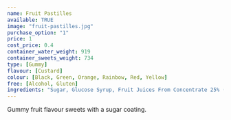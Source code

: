 ```yaml
---
name: Fruit Pastilles
available: TRUE
image: "fruit-pastilles.jpg"
purchase_option: "1"
price: 1
cost_price: 0.4
container_water_weight: 919
container_sweets_weight: 734
type: [Gummy]
flavour: [Custard]
colour: [Black, Green, Orange, Rainbow, Red, Yellow]
free: [Alcohol, Gluten]
ingredients: "Sugar, Glucose Syrup, Fruit Juices From Concentrate 25% (Grape, Blackcurrant, Strawberry, Lime, Orange, Lemon), Gelatine, Gum Arabic, Modified Starch, Malic Acid, Acidity Regulator (Trisodium Citrate), Citric Acid, Flavourings, Colours (Anthocyanins, Copper Complexes of Chlorophyllins, Beta-Carotene, Curcumin), Lactic Acid"
---
```

Gummy fruit flavour sweets with a sugar coating.